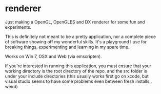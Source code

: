 renderer
========

Just making a OpenGL, OpenGLES and DX renderer for some fun and experiments.

This is definitely not meant to be a pretty application, nor a complete piece
of software showing off my wonderful skills. It's a playground I use for 
breaking things, experimenting and learning in my spare time.

Works on Win 7, OSX and Web (via emscripten).

If you're interested in running this application, you must ensure that your
working directory is the root directory of the repo, and the src folder is 
under your include directories (this usually works first go on xcode, but
visual studio seems to have some problems even between fresh installs.. weird)